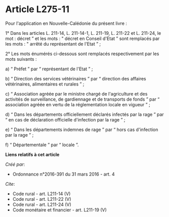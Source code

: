 # Article L275-11

Pour l'application en Nouvelle-Calédonie du présent livre : 

1° Dans les articles L. 211-14, L. 211-14-1, L. 211-19, L. 211-22 et L. 211-24, le mot : décret ” et les mots : " décret en
Conseil d'Etat ” sont remplacés par les mots : " arrêté du représentant de l'Etat ” ; 

2° Les mots énumérés ci-dessous sont remplacés respectivement par les mots suivants : 

a) “ Préfet ” par “ représentant de l'Etat ” ; 

b) “ Direction des services vétérinaires ” par “ direction des affaires vétérinaires, alimentaires et rurales ” ; 

c) “ Association agréée par le ministre chargé de l'agriculture et des activités de surveillance, de gardiennage et de
transports de fonds ” par “ association agréée en vertu de la réglementation locale en vigueur ” ; 

d) “ Dans les départements officiellement déclarés infectés par la rage ” par “ en cas de déclaration officielle d'infection
par la rage ” ; 

e) “ Dans les départements indemnes de rage ” par “ hors cas d'infection par la rage ” ; 

f) “ Départementale ” par “ locale ”.

**Liens relatifs à cet article**

_Créé par_:

  - Ordonnance n°2016-391 du 31 mars 2016 - art. 4

_Cite_:

  - Code rural - art. L211-14 (V)
  - Code rural - art. L211-22 (V)
  - Code rural - art. L211-24 (V)
  - Code monétaire et financier - art. L211-19 (V)
